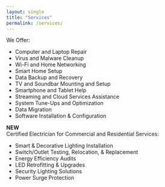 ```yaml
---
layout: single
title: "Services"
permalink: /services/
---
```

We Offer:
- Computer and Laptop Repair
- Virus and Malware Cleanup
- Wi-Fi and Home Networking
- Smart Home Setup
- Data Backup and Recovery
- TV and Soundbar Mounting and Setup
- Smartphone and Tablet Help
- Streaming and Cloud Services Assistance
- System Tune-Ups and Optimization
- Data Migration
- Software Installation & Configuration

**NEW**  
Certified Electrician for Commercial and Residential Services:  
- Smart & Decorative Lighting Installation  
- Switch/Outlet Testing, Relocation, & Replacement  
- Energy Efficiency Audits  
- LED Retrofitting & Upgrades  
- Security Lighting Solutions  
- Power Surge Protection  
